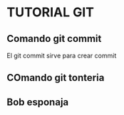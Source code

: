 # TUTORIAL GIT

## Comando git commit

El git commit sirve para crear commit



## COmando git tonteria


## Bob esponaja